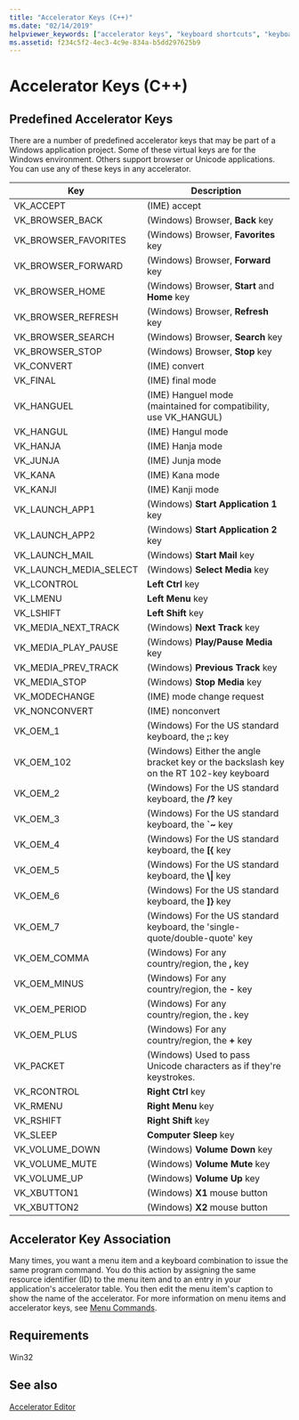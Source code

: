 ```yaml
---
title: "Accelerator Keys (C++)"
ms.date: "02/14/2019"
helpviewer_keywords: ["accelerator keys", "keyboard shortcuts", "keyboard shortcuts [C++], predefined", "menus [C++], shortcut keys", "keyboard shortcuts [C++], menu association"]
ms.assetid: f234c5f2-4ec3-4c9e-834a-b5dd297625b9
---
```

# Accelerator Keys (C++)

## Predefined Accelerator Keys

There are a number of predefined accelerator keys that may be part of a Windows application project. Some of these virtual keys are for the Windows environment. Others support browser or Unicode applications. You can use any of these keys in any accelerator.

|Key|Description|
|---------|-----------------|
|VK_ACCEPT|(IME) accept|
|VK_BROWSER_BACK|(Windows) Browser, **Back** key|
|VK_BROWSER_FAVORITES|(Windows) Browser, **Favorites** key|
|VK_BROWSER_FORWARD|(Windows) Browser, **Forward** key|
|VK_BROWSER_HOME|(Windows) Browser, **Start** and **Home** key|
|VK_BROWSER_REFRESH|(Windows) Browser, **Refresh** key|
|VK_BROWSER_SEARCH|(Windows) Browser, **Search** key|
|VK_BROWSER_STOP|(Windows) Browser, **Stop** key|
|VK_CONVERT|(IME) convert|
|VK_FINAL|(IME) final mode|
|VK_HANGUEL|(IME) Hanguel mode (maintained for compatibility, use VK_HANGUL)|
|VK_HANGUL|(IME) Hangul mode|
|VK_HANJA|(IME) Hanja mode|
|VK_JUNJA|(IME) Junja mode|
|VK_KANA|(IME) Kana mode|
|VK_KANJI|(IME) Kanji mode|
|VK_LAUNCH_APP1|(Windows) **Start Application 1** key|
|VK_LAUNCH_APP2|(Windows) **Start Application 2** key|
|VK_LAUNCH_MAIL|(Windows) **Start Mail** key|
|VK_LAUNCH_MEDIA_SELECT|(Windows) **Select Media** key|
|VK_LCONTROL|**Left Ctrl** key|
|VK_LMENU|**Left Menu** key|
|VK_LSHIFT|**Left Shift** key|
|VK_MEDIA_NEXT_TRACK|(Windows) **Next Track** key|
|VK_MEDIA_PLAY_PAUSE|(Windows) **Play/Pause Media** key|
|VK_MEDIA_PREV_TRACK|(Windows) **Previous Track** key|
|VK_MEDIA_STOP|(Windows) **Stop Media** key|
|VK_MODECHANGE|(IME) mode change request|
|VK_NONCONVERT|(IME) nonconvert|
|VK_OEM_1|(Windows) For the US standard keyboard, the **;:** key|
|VK_OEM_102|(Windows) Either the angle bracket key or the backslash key on the RT 102-key keyboard|
|VK_OEM_2|(Windows) For the US standard keyboard, the **/?** key|
|VK_OEM_3|(Windows) For the US standard keyboard, the **`~** key|
|VK_OEM_4|(Windows) For the US standard keyboard, the **[{** key|
|VK_OEM_5|(Windows) For the US standard keyboard, the **\\&#124;** key|
|VK_OEM_6|(Windows) For the US standard keyboard, the **]}** key|
|VK_OEM_7|(Windows) For the US standard keyboard, the 'single-quote/double-quote' key|
|VK_OEM_COMMA|(Windows) For any country/region, the **,** key|
|VK_OEM_MINUS|(Windows) For any country/region, the **-** key|
|VK_OEM_PERIOD|(Windows) For any country/region, the **.** key|
|VK_OEM_PLUS|(Windows) For any country/region, the **+** key|
|VK_PACKET|(Windows) Used to pass Unicode characters as if they're keystrokes.|
|VK_RCONTROL|**Right Ctrl** key|
|VK_RMENU|**Right Menu** key|
|VK_RSHIFT|**Right Shift** key|
|VK_SLEEP|**Computer Sleep** key|
|VK_VOLUME_DOWN|(Windows) **Volume Down** key|
|VK_VOLUME_MUTE|(Windows) **Volume Mute** key|
|VK_VOLUME_UP|(Windows) **Volume Up** key|
|VK_XBUTTON1|(Windows) **X1** mouse button|
|VK_XBUTTON2|(Windows) **X2** mouse button|

## Accelerator Key Association

Many times, you want a menu item and a keyboard combination to issue the same program command. You do this action by assigning the same resource identifier (ID) to the menu item and to an entry in your application's accelerator table. You then edit the menu item's caption to show the name of the accelerator. For more information on menu items and accelerator keys, see [Menu Commands](./menu-command-properties.md).

## Requirements

Win32

## See also

[Accelerator Editor](../windows/accelerator-editor.md)<br/>
